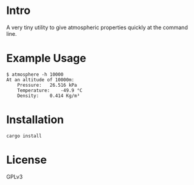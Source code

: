 # Intro

A very tiny utility to give atmospheric properties quickly at the command line.

# Example Usage

```
$ atmosphere -h 10000
At an altitude of 10000m:
	Pressure:	26.516 kPa
	Temperature:	-49.9 °C
	Density:	0.414 Kg/m³
```

# Installation

`cargo install`

# License

GPLv3
